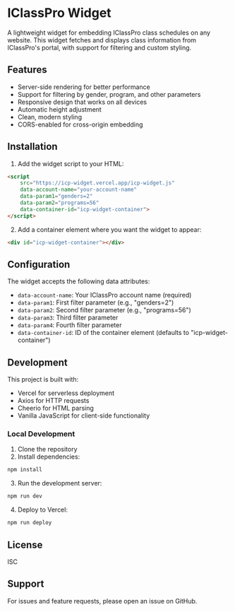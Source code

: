 # IClassPro Widget

A lightweight widget for embedding IClassPro class schedules on any website. This widget fetches and displays class information from IClassPro's portal, with support for filtering and custom styling.

## Features

- Server-side rendering for better performance
- Support for filtering by gender, program, and other parameters
- Responsive design that works on all devices
- Automatic height adjustment
- Clean, modern styling
- CORS-enabled for cross-origin embedding

## Installation

1. Add the widget script to your HTML:
```html
<script 
    src="https://icp-widget.vercel.app/icp-widget.js"
    data-account-name="your-account-name"
    data-param1="genders=2"
    data-param2="programs=56"
    data-container-id="icp-widget-container">
</script>
```

2. Add a container element where you want the widget to appear:
```html
<div id="icp-widget-container"></div>
```

## Configuration

The widget accepts the following data attributes:

- `data-account-name`: Your IClassPro account name (required)
- `data-param1`: First filter parameter (e.g., "genders=2")
- `data-param2`: Second filter parameter (e.g., "programs=56")
- `data-param3`: Third filter parameter
- `data-param4`: Fourth filter parameter
- `data-container-id`: ID of the container element (defaults to "icp-widget-container")

## Development

This project is built with:
- Vercel for serverless deployment
- Axios for HTTP requests
- Cheerio for HTML parsing
- Vanilla JavaScript for client-side functionality

### Local Development

1. Clone the repository
2. Install dependencies:
```bash
npm install
```

3. Run the development server:
```bash
npm run dev
```

4. Deploy to Vercel:
```bash
npm run deploy
```

## License

ISC

## Support

For issues and feature requests, please open an issue on GitHub.